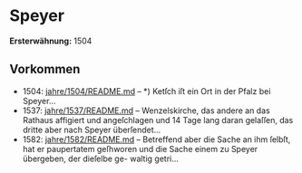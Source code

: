 # Speyer

**Ersterwähnung:** 1504

## Vorkommen
- 1504: [jahre/1504/README.md](../jahre/1504/README.md) – *) Ketſch iſt ein Ort in der Pfalz bei Speyer...
- 1537: [jahre/1537/README.md](../jahre/1537/README.md) – Wenzelskirche,
das andere an das Rathaus affigiert und angeſchlagen
und 14 Tage lang daran gelaſſen, das dritte aber nach
Speyer überſendet...
- 1582: [jahre/1582/README.md](../jahre/1582/README.md) – Betreffend aber die
Sache an ihm ſelbſt, hat er paupertatem geſhworen und
die Sache einem zu Speyer übergeben, der dieſelbe ge-
waltig getri...
